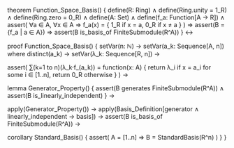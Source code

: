 theorem Function_Space_Basis() {
  define(R: Ring) ∧ define(Ring.unity = 1_R) ∧ define(Ring.zero = 0_R) ∧
  define(A: Set) ∧
  define(f_a: Function[A → R]) ∧
  assert(
    ∀a ∈ A, ∀x ∈ A ⇒ f_a(x) = {
      1_R if x = a,
      0_R if x ≠ a
    }
  ) ⇒
  assert(B = {f_a | a ∈ A}) ⇒
  assert(B is_basis_of FiniteSubmodule(R^A))
} ↔

proof Function_Space_Basis() {
  setVar(n: ℕ) →
  setVar(a_k: Sequence[A, n]) where distinct(a_k) →
  setVar(λ_k: Sequence[R, n]) →
  
  assert(
    ∑(k=1 to n)(λ_k·f_(a_k)) = function(x: A) {
      return λ_i if x = a_i for some i ∈ [1..n],
      return 0_R otherwise
    }
  ) →
  
  lemma Generator_Property() {
    assert(B generates FiniteSubmodule(R^A)) ∧
    assert(B is_linearly_independent)
  } →
  
  apply(Generator_Property()) →
  apply(Basis_Definition[generator ∧ linearly_independent → basis]) →
  assert(B is_basis_of FiniteSubmodule(R^A)) →
  
  corollary Standard_Basis() {
    assert(
      A = [1..n] ⇒ B = StandardBasis(R^n)
    )
  }
}